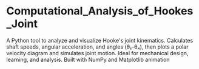 # Computational_Analysis_of_Hookes_Joint
A Python tool to analyze and visualize Hooke's joint kinematics. Calculates shaft speeds, angular acceleration, and angles (θ₁–θ₄), then plots a polar velocity diagram and simulates joint motion. Ideal for mechanical design, learning, and analysis. Built with NumPy and Matplotlib animation
